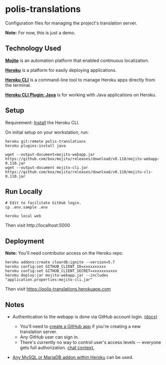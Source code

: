 # polis-translations

Configuration files for managing the project's translation server.

**Note:** For now, this is just a demo.

## Technology Used

[**Mojito**](https://www.mojito.global/) is an automation platform that enabled continuous localization.

[**Heroku**](https://www.heroku.com/what) is a platform for easily deploying applications.

[**Heroku CLI**](https://devcenter.heroku.com/articles/heroku-cli) is a command-line tool to manage Heroku apps directly from the terminal.

[**Heroku CLI Plugin: Java**](https://github.com/heroku/plugin-java) is for working with Java applications on Heroku.

## Setup

Requirement: [Install][install] the Heroku CLI.

   [install]: https://devcenter.heroku.com/articles/heroku-cli#download-and-install

On initial setup on your workstation, run:

```
heroku git:remote polis-translations
heroku plugins:install java

wget --output-document=mojito-webapp.jar https://github.com/box/mojito/releases/download/v0.110/mojito-webapp-0.110.jar
wget --output-document mojito-cli.jar https://github.com/box/mojito/releases/download/v0.110/mojito-cli-0.110.jar
```

## Run Locally

```
# Edit to facilitate GitHub login.
cp .env.sample .env

heroku local web
```

Then visit http://localhost:5000

## Deployment

**Note:** You'll need contributor access on the Heroku repo.

```
heroku addons:create cleardb:ignite --version=5.7
heroku config:set GITHUB_CLIENT_ID=xxxxxxxxxx
heroku config:set GITHUB_CLIENT_SECRET=xxxxxxxxxxx
heroku deploy:jar mojito-webapp.jar --includes "application.properties:mojito-cli.jar"
```

Then visit https://polis-translations.herokuapp.com

## Notes

- Authentication to the webapp is done via GitHub account login. [(docs)](https://www.mojito.global//docs/guides/authentication/#example-with-github)
  - You'll need to [create a GitHub app][create-gh-app] if you're creating a new translation server.
  - Any GitHub user can sign in.
  - There's currently no way to control user's access levels -- everyone gets full authorization. [chat context.](https://gitter.im/box/mojito?at=5ee2ab285782a31278f3d55c)
- [Any MySQL or MariaDB addon within Heroku][mysql-addons] can be used.

   [create-gh-app]: https://developer.github.com/apps/building-github-apps/creating-a-github-app/
   [mysql-addons]: https://elements.heroku.com/search/addons?q=mysql
